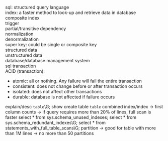 sql: structured query language  
index: a faster method to look-up and retrieve data in database  
composite index  
trigger  
partial/transitive dependency  
normalization  
denormalization  
super key: could be single or composite key  
structured data  
unstructured data  
database/database management system  
sql transaction  
ACID (transaction):  
- atomic: all or nothing. Any failure will fail the entire transaction
- consistent: does not change before or after transaction occurs
- isolated: does not affect other transactions
- durable: database is not affected if failure occurs


explain/desc `table`\G;
show create table `table`
combined index/index
	-> first column counts
	-> if query requires more than 20% of lines, full scan is faster
select * from sys.schema_unused_indexes;
select * from sys.schema_redundant_indexes\G;
select * from statements_with_full_table_scans\G;
partition
	-> good for table with more than 1M lines
	-> no more than 50 partitions
	
